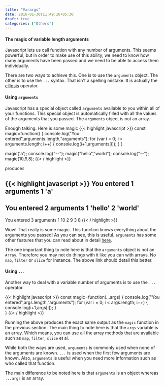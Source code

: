 ```yaml
---
title: "Varargs"
date: 2018-01-30T11:49:10+05:30
draft: true
categories: ["Others"]
---
```


#### The magic of variable length arguments

Javascript lets us call function with any number of arguments. This seems powerful, but in order to make use of this ability, we need to know how many arguments have been passed and we need to be able to access them individually.

There are two ways to achieve this. One is to use the `arguments` object. The other is to use the `...` syntax. That isn't a spelling mistake. It is actually the [ellipsis](https://en.wikipedia.org/wiki/Ellipsis) operator.


#### Using `arguments`

Javascript has a special object called `arguments` available to you within all of your functions. This special object is automatically filled with all the values of the arguments that you passed. The `arguments` object is not an array.

Enough talking. Here is some magic
{{< highlight javascript >}}
const magic=function() {
  console.log("You entered",arguments.length,"arguments");
  for (var i = 0; i < arguments.length; i++) {
    console.log(i+1,arguments[i]);
  }
}

magic('a');
console.log("--");
magic("hello","world");
console.log("--");
magic(10,9,8);
{{< / highlight >}}

produces

{{< highlight javascript >}}
You entered 1 arguments
1 'a'
--
You entered 2 arguments
1 'hello'
2 'world'
--
You entered 3 arguments
1 10
2 9
3 8
{{< / highlight >}}

Wow! That really is some magic. This function knows everything about the arguments you passed! As you can see, this is useful. `arguments` has some other features that you can read about in detail [here](https://developer.mozilla.org/en-US/docs/Web/JavaScript/Reference/Functions/arguments).

The one important thing to note here is that the `arguments` object is not an `Array`. Therefore you may not do things with it like you can with arrays. No `map`, `filter` or `slice` for instance. The above link should detail this better.

#### Using `...`

Another way to deal with a variable number of arguments is to use the `...` operator.

{{< highlight javascript >}}
const magic=function(...args) {
  console.log("You entered",args.length,"arguments");
  for (var i = 0; i < args.length; i++) {
    console.log(i+1,args[i]);
  }  
}
{{< / highlight >}}

Running the above produces the exact same output as the `magic` function in the previous section. The main thing to note here is that the `args` variable is an array. Which means, you can use all the array methods that are available such as `map`, `filter`, `slice` et al.

While both the ways are used, `arguments` is commonly used when none of the arguments are known. `...` is used when the first few arguments are known. Also, `arguments` is useful when you need more information such as who called that function.

The main difference to be noted here is that `arguments` is an object whereas `...args` is an array.


